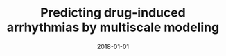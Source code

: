 ---
title: "Predicting drug-induced arrhythmias by multiscale modeling"
collection: publications
permalink: /publication/2018-01-01-Predicting-drug-induced-arrhythmias-by-multiscale-modeling
date: 2018-01-01
venue: 'International journal for numerical methods in biomedical engineering'
paperurl: 'https://onlinelibrary.wiley.com/doi/pdf/10.1002/cnm.2964'
citation: ' Francisco Sahli,  Jiang Yao,  Ellen Kuhl, &quot;Predicting drug-induced arrhythmias by multiscale modeling.&quot; International journal for numerical methods in biomedical engineering, 2018.'
authors: 'Francisco Sahli Costabal, Jiang Yao, Ellen Kuhl'
---